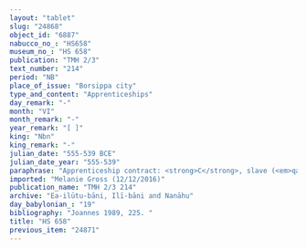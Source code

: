 ```yaml
---
layout: "tablet"
slug: "24868"
object_id: "6887"
nabucco_no_: "HS658"
museum_no_: "HS 658"
publication: "TMH 2/3"
text_number: "214"
period: "NB"
place_of_issue: "Borsippa city"
type_and_content: "Apprenticeships"
day_remark: "-"
month: "VI"
month_remark: "-"
year_remark: "[ ]"
king: "Nbn"
king_remark: "-"
julian_date: "555-539 BCE"
julian_date_year: "555-539"
paraphrase: "Apprenticeship contract: <strong>C</strong>, slave (<em>qallu</em>) of <strong>A</strong>, will work for (<em>ina pāni</em> <em>uzuzzu</em>) the baker (<em>nuhatimmu</em>) <strong>B </strong>for five years. <strong>B</strong> shall teach him the craft of the baker (<em>nuhatimmūtu</em>) &ndash; the work of his craft (<em>dullu qāti&scaron;u</em>) concerning bread made from ground (<em>ṭenu</em>) (flour?) and regular (<em>sadru</em>) (flour?). If <strong>B</strong> teaches the craft properly, he will receive [x] shekels of silver as income (<em>pappasu</em>). If <strong>B</strong> does not teach properly, he will pay (<em>&scaron;alāmu</em> D-stem) as compensation payment (<em>mandattu</em>) 0;0.1 kor (6 l) of barley per day. 3 witnesses and the scribe.<br /> &nbsp;<br /> <strong>A</strong> = Zēr-Bābili/Nab&ucirc;-&scaron;umu-i&scaron;kun//(Ea-)ilūtu-bāni; <strong>B</strong> = Nab&ucirc;-rēme-&scaron;ukun, <em>nuhatimmu</em> (baker) and <em>qallu</em> (slave) of [&hellip;]bahu; <strong>C</strong> = Līnuh-libbi-ilī, <em>qallu</em> (slave) of <strong>A</strong>; Scribe = Nab&ucirc;-&scaron;umu-ukīn/Nab&ucirc;-&scaron;umu-iddin//Nab&ucirc;-bullissu<br /> &nbsp;"
imported: "Melanie Gross (12/12/2016)"
publication_name: "TMH 2/3 214"
archive: "Ea-ilūtu-bāni, Ilī-bāni and Nanāhu"
day_babylonian_: "19"
bibliography: "Joannes 1989, 225. "
title: "HS 658"
previous_item: "24871"
---
```


